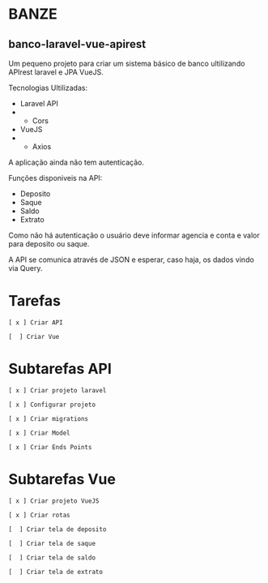 # BANZE

## banco-laravel-vue-apirest
Um pequeno projeto para criar um sistema básico de banco ultilizando APIrest laravel e JPA VueJS.


Tecnologias Ultilizadas:
- Laravel API
- - Cors
- VueJS
- - Axios

A aplicação ainda não tem autenticação.

Funções disponiveis na API:
- Deposito
- Saque
- Saldo
- Extrato

Como não há autenticação o usuário deve informar agencia e conta e valor para deposito ou saque.

A API se comunica através de JSON e esperar, caso haja, os dados vindo via Query.


# Tarefas
```
[ x ] Criar API
```
```
[  ] Criar Vue
```

# Subtarefas API
```
[ x ] Criar projeto laravel
```
```
[ x ] Configurar projeto
```
```
[ x ] Criar migrations
```
```
[ x ] Criar Model
```
```
[ x ] Criar Ends Points
```

# Subtarefas Vue
```
[ x ] Criar projeto VueJS
```
```
[ x ] Criar rotas
```
```
[  ] Criar tela de deposito
```
```
[  ] Criar tela de saque
```
```
[  ] Criar tela de saldo
```
```
[  ] Criar tela de extrato
```
